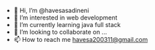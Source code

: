 - 👋 Hi, I’m @havesasadineni
- 👀 I’m interested in web development
- 🌱 I’m currently learning java full stack
- 💞️ I’m looking to collaborate on ...
- 📫 How to reach me  havesa200311@gmail.com


